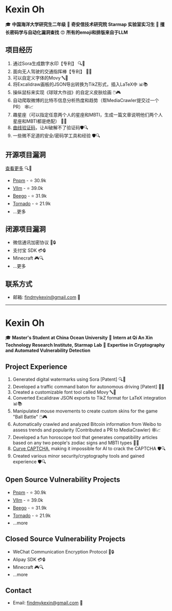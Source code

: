 # Kexin Oh

🎓 **中国海洋大学研究生二年级**
🏢 **奇安信技术研究院 Starmap 实验室实习生**
🔑 **擅长密码学与自动化漏洞查找**
😍 **所有的emoji和排版来自于LLM**

## 项目经历

1. 通过Sora生成数字水印【专利】 🔍🔐
2. 面向无人驾驶的交通指挥棒【专利】 🚗🔧
3. 可以自定义字体的Movy 🔤🎨
4. 将Excalidraw画板的JSON导出转换为TikZ形式，插入LaTeX中 📊📚
5. 操纵鼠标来实现《球球大作战》的自定义皮肤绘画 🖱️🎮
6. 自动爬取微博的比特币信息分析热度和趋势（帮MediaCrawler提交过一个PR） 🕸️📈
7. 趣星座（可以指定任意两个人的星座和MBTI，生成一篇文章说明他们两个人星座和MBTI都是绝配） 🌟🔮
8. [曲线验证码](https://kexinoh.github.io/Curve-Puzzle-CAPTCHA/)，让AI破解不了验证码🛡️🔍
9. 一些微不足道的安全/密码学工具和经验 🛡️🔍

## 开源项目漏洞
[查看更多](https://github.com/advisories?query=credit%3Akexinoh) 🔍🐛

- [Pnpm](https://github.com/pnpm/pnpm) - ⭐ 30.9k
- [Vllm](https://github.com/vllm-project/vllm) - ⭐ 39.0k
- [Beego](https://github.com/beego/beego) - ⭐ 31.9k
- [Tornado](https://github.com/tornadoweb/tornado) - ⭐ 21.9k
- ...更多

## 闭源项目漏洞
- 微信通讯加密协议 📱🔒
- 支付宝 SDK 💳🔒
- Minecraft 🎮🔍
- ...更多

## 联系方式
- 邮箱: [findmykexin@gmail.com](mailto:findmykexin@gmail.com) 📧

---

# Kexin Oh

🎓 **Master's Student at China Ocean University**
🏢 **Intern at Qi An Xin Technology Research Institute, Starmap Lab**
🔑 **Expertise in Cryptography and Automated Vulnerability Detection**

## Project Experience

1. Generated digital watermarks using Sora [Patent] 🔍🔐
2. Developed a traffic command baton for autonomous driving [Patent] 🚗🔧
3. Created a customizable font tool called Movy 🔤🎨
4. Converted Excalidraw JSON exports to TikZ format for LaTeX integration 📊📚
5. Manipulated mouse movements to create custom skins for the game "Ball Battle" 🖱️🎮
6. Automatically crawled and analyzed Bitcoin information from Weibo to assess trends and popularity (Contributed a PR to MediaCrawler) 🕸️📈
7. Developed a fun horoscope tool that generates compatibility articles based on any two people's zodiac signs and MBTI types 🌟🔮
8. [Curve CAPTCHA](https://kexinoh.github.io/Curve-Puzzle-CAPTCHA/), making it impossible for AI to crack the CAPTCHA 🛡️🔍
9. Created various minor security/cryptography tools and gained experience 🛡️🔍

## Open Source Vulnerability Projects
- [Pnpm](https://github.com/pnpm/pnpm) - ⭐ 30.9k
- [Vllm](https://github.com/vllm-project/vllm) - ⭐ 39.0k
- [Beego](https://github.com/beego/beego) - ⭐ 31.9k
- [Tornado](https://github.com/tornadoweb/tornado) - ⭐ 21.9k
- ...more

## Closed Source Vulnerability Projects
- WeChat Communication Encryption Protocol 📱🔒
- Alipay SDK 💳🔒
- Minecraft 🎮🔍
- ...more

## Contact
- Email: [findmykexin@gmail.com](mailto:findmykexin@gmail.com) 📧
